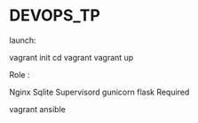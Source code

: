 # DEVOPS_TP

launch:

vagrant init
cd vagrant
vagrant up

Role :

Nginx
Sqlite
Supervisord
gunicorn
flask
Required

vagrant
ansible
